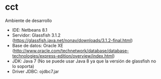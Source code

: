 # cct

Ambiente de desarrollo

- IDE: Netbeans 8.1
- Servidor: Glassfish 3.1.2 (https://glassfish.java.net/nonav/downloads/3.1.2-final.html)
- Base de datos: Oracle XE (http://www.oracle.com/technetwork/database/database-technologies/express-edition/overview/index.html)
- JDK: Java 7 (No se puede usar Java 8 ya que la versión de glassfish no lo soporta)
- Driver JDBC: ojdbc7.jar

